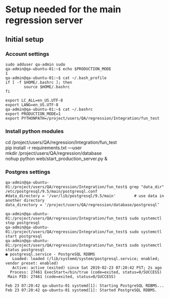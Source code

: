 
# Setup needed for the main regression server

## Initial setup
### Account settings

~~~~
sudo adduser qa-admin sudo
qa-admin@qa-ubuntu-01:~$ echo $PRODUCTION_MODE
1
qa-admin@qa-ubuntu-01:~$ cat ~/.bash_profile
if [ -f $HOME/.bashrc ]; then
        source $HOME/.bashrc
fi

export LC_ALL=en_US.UTF-8
export LANG=en_US.UTF-8
qa-admin@qa-ubuntu-01:~$ cat ~/.bashrc 
export PRODUCTION_MODE=1
export PYTHONPATH=/project/users/QA/regression/Integration/fun_test
~~~~

### Install python modules
cd /project/users/QA/regression/Integration/fun_test  
pip install -r requirements.txt —user  
mkdir /project/users/QA/regression/database  
nohup python web/start_production_server.py & 

### Postgres settings
~~~~
qa-admin@qa-ubuntu-01:/project/users/QA/regression/Integration/fun_test$ grep "data_dir"   /etc/postgresql/9.5/main/postgresql.conf  
#data_directory = '/var/lib/postgresql/9.5/main'		# use data in another directory   
data_directory = '/project/users/QA/regression/database/postgresql’ 

qa-admin@qa-ubuntu-01:/project/users/QA/regression/Integration/fun_test$ sudo systemctl stop postgresql
qa-admin@qa-ubuntu-01:/project/users/QA/regression/Integration/fun_test$ sudo systemctl start postgresql
qa-admin@qa-ubuntu-01:/project/users/QA/regression/Integration/fun_test$ sudo systemctl status postgresql
● postgresql.service - PostgreSQL RDBMS
   Loaded: loaded (/lib/systemd/system/postgresql.service; enabled; vendor preset: enabled)
   Active: active (exited) since Sat 2019-02-23 07:20:42 PST; 2s ago
  Process: 27461 ExecStart=/bin/true (code=exited, status=0/SUCCESS)
 Main PID: 27461 (code=exited, status=0/SUCCESS)

Feb 23 07:20:42 qa-ubuntu-01 systemd[1]: Starting PostgreSQL RDBMS...
Feb 23 07:20:42 qa-ubuntu-01 systemd[1]: Started PostgreSQL RDBMS.
~~~~
